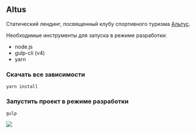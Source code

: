 ## Altus

Статический лендинг, посвященный клубу спортивного туризма [Альтус](https://vk.com/altusclub).

Необходимые инструменты для запуска в режиме разработки:
+ node.js
+ gulp-cli (v4)
+ yarn

### Скачать все зависимости
`yarn install`
### Запустить проект в режиме разработки
`gulp`

![](https://github.com/neretin-trike/altus/blob/master/screenshot.png)
